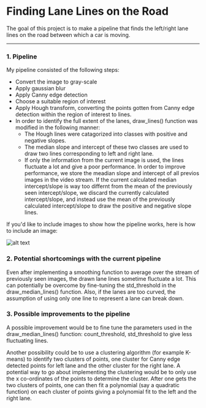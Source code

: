 # **Finding Lane Lines on the Road** 

The goal of this project is to make a pipeline that finds the left/right lane lines on the road between which a car is moving. 

[//]: # (Image References)

[image1]: ./examples/grayscale.jpg "Grayscale"

---

### 1. Pipeline

My pipeline consisted of the following steps: 
  * Convert the image to gray-scale
  * Apply gaussian blur
  * Apply Canny edge detection
  * Choose a suitable region of interest
  * Apply Hough transform, converting the points gotten from Canny edge detection within the region of interest to lines.
  * In order to identify the full extent of the lanes, draw_lines() function was modified in the following manner:
     * The Hough lines were catagorized into classes with positive and negative slopes. 
     * The median slope and intercept of these two classes are used to draw two lines corresponding to left and right lane.    
     * If only the information from the current image is used, the lines fluctuate a lot and give a poor performance. In order to improve performance, we store the meadian slope and intercept of all previos images in the video stream. If the current calculated median intercept/slope is way too differnt from the mean of the previously seen intercept/slope, we discard the currently calculated intercept/slope, and instead use the mean of the previously calculated intercept/slope to draw the positive and negative slope lines.   


If you'd like to include images to show how the pipeline works, here is how to include an image: 

![alt text][image1]


### 2. Potential shortcomings with the current pipeline
Even after implementing a smoothing function to average over the stream of previously seen images, the drawn lane lines sometime fluctuate a lot. This can potentially be overcome by fine-tuning the std_threshold in the draw_median_lines() function. Also, if the lanes are too curved, the assumption of using only one line to represent a lane can break down.   


### 3. Possible improvements to the pipeline


A possible improvement would be to fine tune the parameters used in the draw_median_lines() function: count_threshold, std_threshold to give less fluctuating lines. 

Another possibility could be to use a clustering algorithm (for example K-means) to identify two clusters of points, one cluster for Canny edge detected points for left lane and the other cluster for the right lane. A potential way to go about implementing the clustering would be to only use the x co-ordinates of the points to determine the cluster. After one gets the two clusters of points, one can then fit a polynomial (say a quadratic function) on each cluster of points giving a polynomial fit to the left and the right lane.   
